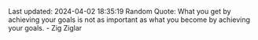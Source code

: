 Last updated: 2024-04-02 18:35:19
Random Quote: What you get by achieving your goals is not as important as what you become by achieving your goals. - Zig Ziglar